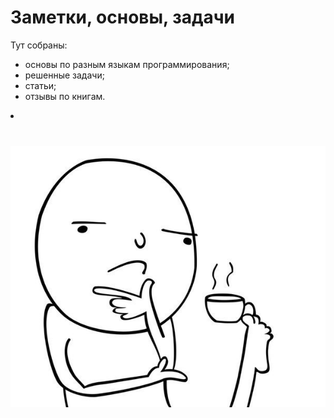# Заметки, основы, задачи

Тут собраны:
 - основы по разным языкам программирования;
 - решенные задачи;
 - статьи;
 - отзывы по книгам.
<li class="content-background"><img src="./img.jpg" width="604" style="margin-top: 40px" class="content__image"/></li>

